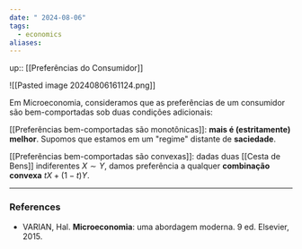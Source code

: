 ```yaml
---
date: " 2024-08-06"
tags:
  - economics
aliases:
---
```


up:: [[Preferências do Consumidor]]

![[Pasted image 20240806161124.png]]

Em Microeconomia, consideramos que as preferências de um consumidor são bem-comportadas sob duas condições adicionais:

[[Preferências bem-comportadas são monotônicas]]: **mais é (estritamente) melhor**. Supomos que estamos em um "regime" distante de **saciedade**.

[[Preferências bem-comportadas são convexas]]: dadas duas [[Cesta de Bens]] indiferentes $X \sim Y$, damos preferência a qualquer **combinação convexa** $tX + (1-t)Y$.

---
### References
- VARIAN, Hal. **Microeconomia**: uma abordagem moderna. 9 ed. Elsevier, 2015.